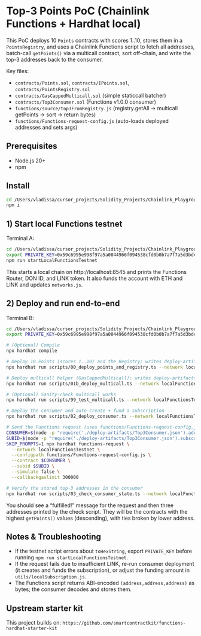# Top-3 Points PoC (Chainlink Functions + Hardhat local)

This PoC deploys 10 `Points` contracts with scores 1..10, stores them in a `PointsRegistry`, and uses a Chainlink Functions script to fetch all addresses, batch-call `getPoints()` via a multicall contract, sort off-chain, and write the top‑3 addresses back to the consumer.

Key files:
- `contracts/Points.sol`, `contracts/IPoints.sol`, `contracts/PointsRegistry.sol`
- `contracts/GasCappedMulticall.sol` (simple staticcall batcher)
- `contracts/Top3Consumer.sol` (Functions v1.0.0 consumer)
- `functions/source/top3FromRegistry.js` (registry.getAll → multicall getPoints → sort → return bytes)
- `functions/Functions-request-config.js` (auto-loads deployed addresses and sets args)

## Prerequisites
- Node.js 20+
- npm

## Install
```bash
cd /Users/vladissa/cursor_projects/Solidity_Projects/Chainlink_Playground/functions-hardhat-starter-kit
npm i
```

## 1) Start local Functions testnet
Terminal A:
```bash
cd /Users/vladissa/cursor_projects/Solidity_Projects/Chainlink_Playground/functions-hardhat-starter-kit
export PRIVATE_KEY=0x59c6995e998f97a5a0044966f094538cfd0b0b7a7f7a5d3bdc0b6d1d5a0b7a5c
npm run startLocalFunctionsTestnet
```
This starts a local chain on http://localhost:8545 and prints the Functions Router, DON ID, and LINK token. It also funds the account with ETH and LINK and updates `networks.js`.

## 2) Deploy and run end-to-end
Terminal B:
```bash
cd /Users/vladissa/cursor_projects/Solidity_Projects/Chainlink_Playground/functions-hardhat-starter-kit
export PRIVATE_KEY=0x59c6995e998f97a5a0044966f094538cfd0b0b7a7f7a5d3bdc0b6d1d5a0b7a5c

# (Optional) Compile
npx hardhat compile

# Deploy 10 Points (scores 1..10) and the Registry; writes deploy-artifacts/*.json
npx hardhat run scripts/00_deploy_points_and_registry.ts --network localFunctionsTestnet

# Deploy multicall helper (GasCappedMulticall); writes deploy-artifacts/GasCappedMulticall.json
npx hardhat run scripts/01b_deploy_multicall.ts --network localFunctionsTestnet

# (Optional) Sanity-check multicall works
npx hardhat run scripts/99_test_multicall.ts --network localFunctionsTestnet

# Deploy the consumer and auto-create + fund a subscription
npx hardhat run scripts/02_deploy_consumer.ts --network localFunctionsTestnet

# Send the Functions request (uses functions/Functions-request-config.js)
CONSUMER=$(node -p "require('./deploy-artifacts/Top3Consumer.json').address")
SUBID=$(node -p "require('./deploy-artifacts/Top3Consumer.json').subscriptionId")
SKIP_PROMPTS=1 npx hardhat functions-request \
  --network localFunctionsTestnet \
  --configpath functions/Functions-request-config.js \
  --contract $CONSUMER \
  --subid $SUBID \
  --simulate false \
  --callbackgaslimit 300000

# Verify the stored top-3 addresses in the consumer
npx hardhat run scripts/03_check_consumer_state.ts --network localFunctionsTestnet
```
You should see a “fulfilled!” message for the request and then three addresses printed by the check script. They will be the contracts with the highest `getPoints()` values (descending), with ties broken by lower address.

## Notes & Troubleshooting
- If the testnet script errors about `toHexString`, export `PRIVATE_KEY` before running `npm run startLocalFunctionsTestnet`.
- If the request fails due to insufficient LINK, re-run consumer deployment (it creates and funds the subscription), or adjust the funding amount in `utils/localSubscription.js`.
- The Functions script returns ABI-encoded `(address,address,address)` as bytes; the consumer decodes and stores them.

## Upstream starter kit
This project builds on: `https://github.com/smartcontractkit/functions-hardhat-starter-kit`
